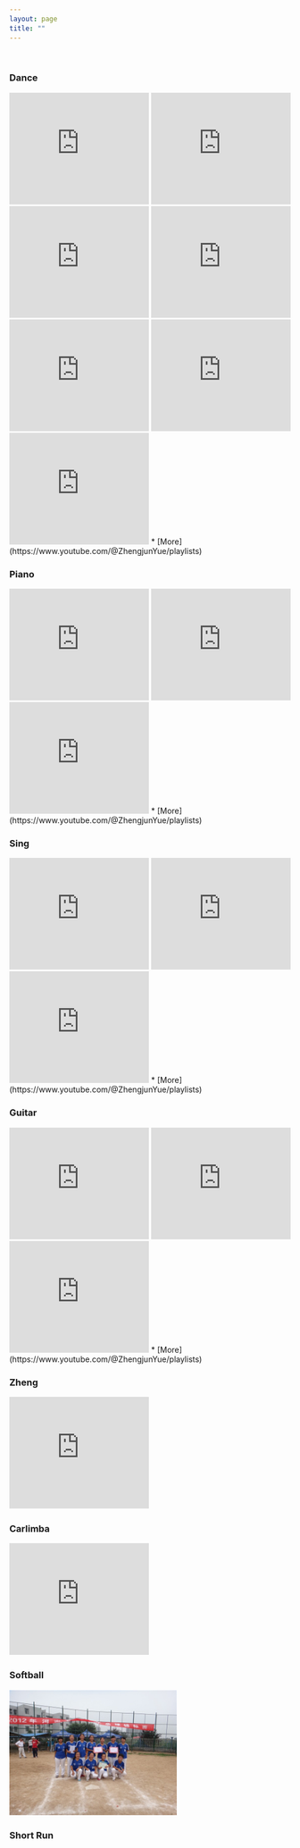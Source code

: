 ```yaml
---
layout: page
title: ""
---
```


<br>

### Dance ###

<iframe width="250" height="200" src="https://www.youtube.com/embed/q8lVAtdcMUo" frameborder="0" allowfullscreen></iframe>
<iframe width="250" height="200" src="https://www.youtube.com/embed/Gg2klWt8FvM" frameborder="0" allowfullscreen></iframe>
<iframe width="250" height="200" src="https://www.youtube.com/embed/_wEndDn07RI" frameborder="0" allowfullscreen></iframe>
<iframe width="250" height="200" src="https://www.youtube.com/embed/tCiECwqXbjA" frameborder="0" allowfullscreen></iframe>
<iframe width="250" height="200" src="https://www.youtube.com/embed/G2ehOpbG5RQ" frameborder="0" allowfullscreen></iframe>
<iframe width="250" height="200" src="https://www.youtube.com/embed/W5QMYGiGy84" frameborder="0" allowfullscreen></iframe>
<iframe width="250" height="200" src="https://www.youtube.com/embed/lcRlPS_DlAU" frameborder="0" allowfullscreen></iframe>
* [More](https://www.youtube.com/@ZhengjunYue/playlists)

### Piano ###
<iframe width="250" height="200" src="https://www.youtube.com/embed/hoxsdyBHJpA" frameborder="0" allowfullscreen></iframe>
<iframe width="250" height="200" src="https://www.youtube.com/embed/5vkNtODoJgc" frameborder="0" allowfullscreen></iframe>
<iframe width="250" height="200" src="https://www.youtube.com/embed/MtvK_xRNkk8" frameborder="0" allowfullscreen></iframe>
* [More](https://www.youtube.com/@ZhengjunYue/playlists)
     

### Sing ###
<iframe width="250" height="200" src="https://www.youtube.com/embed/s5iOwrDtQ5s" frameborder="0" allowfullscreen></iframe>
<iframe width="250" height="200" src="https://www.youtube.com/embed/739VzGQT6_I" frameborder="0" allowfullscreen></iframe>
<iframe width="250" height="200" src="https://www.youtube.com/embed/rYTFVVAMa58" frameborder="0" allowfullscreen></iframe>
* [More](https://www.youtube.com/@ZhengjunYue/playlists)



### Guitar ### 
<iframe width="250" height="200" src="https://www.youtube.com/embed/OBA_S-thtP0" frameborder="0" allowfullscreen></iframe>
<iframe width="250" height="200" src="https://www.youtube.com/embed/X2FUceTEtdk" frameborder="0" allowfullscreen></iframe>
<iframe width="250" height="200" src="https://www.youtube.com/embed/-xqpQ3Bcc8M" frameborder="0" allowfullscreen></iframe>
* [More](https://www.youtube.com/@ZhengjunYue/playlists)


### Zheng ### 
<iframe width="250" height="200" src="https://www.youtube.com/embed/r_ss9e5WAOk" frameborder="0" allowfullscreen></iframe>

### Carlimba ### 
<iframe width="250" height="200" src="https://www.youtube.com/embed/rfz8zNkNhZc" frameborder="0" allowfullscreen></iframe>

### Softball ###

<img src="files/images/Softball.JPG" alt="Softball Image" width="300" />


### Short Run ###





